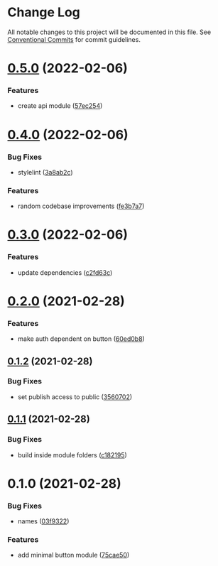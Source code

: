 # Change Log

All notable changes to this project will be documented in this file.
See [Conventional Commits](https://conventionalcommits.org) for commit guidelines.

# [0.5.0](https://github.com/developer239/collection-angular/compare/@collection-ui/button@0.4.0...@collection-ui/button@0.5.0) (2022-02-06)


### Features

* create api module ([57ec254](https://github.com/developer239/collection-angular/commit/57ec2547c031b82299fdb8966fa40c81d9b41ab8))





# [0.4.0](https://github.com/developer239/collection-angular/compare/@collection-ui/button@0.3.0...@collection-ui/button@0.4.0) (2022-02-06)


### Bug Fixes

* stylelint ([3a8ab2c](https://github.com/developer239/collection-angular/commit/3a8ab2c05c8e19c5f3180ab26ddf94b839dd31db))


### Features

* random codebase improvements ([fe3b7a7](https://github.com/developer239/collection-angular/commit/fe3b7a7c39659d95b3f84ced44c755f350d9b401))





# [0.3.0](https://github.com/developer239/collection-angular/compare/@collection-ui/button@0.2.0...@collection-ui/button@0.3.0) (2022-02-06)


### Features

* update dependencies ([c2fd63c](https://github.com/developer239/collection-angular/commit/c2fd63c91286f493baf6a8e4f21b9270ebe21766))





# [0.2.0](https://github.com/developer239/collection-angular/compare/@collection-ui/button@0.1.2...@collection-ui/button@0.2.0) (2021-02-28)


### Features

* make auth dependent on button ([60ed0b8](https://github.com/developer239/collection-angular/commit/60ed0b876b78122e0611146b299c8a2b3a63ba14))





## [0.1.2](https://github.com/developer239/collection-angular/compare/@collection-ui/button@0.1.1...@collection-ui/button@0.1.2) (2021-02-28)


### Bug Fixes

* set publish access to public ([3560702](https://github.com/developer239/collection-angular/commit/356070207464d81da17c2cda54fb5191b6de8b16))





## [0.1.1](https://github.com/developer239/collection-angular/compare/@collection-ui/button@0.1.0...@collection-ui/button@0.1.1) (2021-02-28)


### Bug Fixes

* build inside module folders ([c182195](https://github.com/developer239/collection-angular/commit/c18219563f4ce7908cd0e5a4a3ea9d3ece920cd0))





# 0.1.0 (2021-02-28)


### Bug Fixes

* names ([03f9322](https://github.com/developer239/collection-angular/commit/03f93228362106f6b928c3a06734cf6d4327373a))


### Features

* add minimal button module ([75cae50](https://github.com/developer239/collection-angular/commit/75cae50a1f322cf4b82d2b66c10d089570319ca4))

